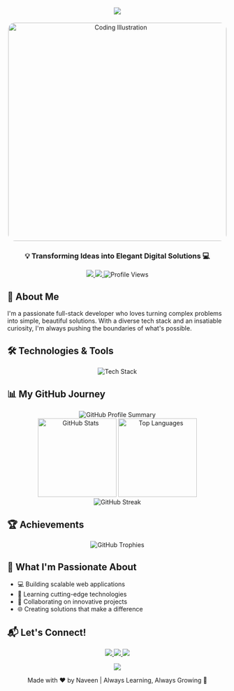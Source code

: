 <h1 align="center">
  <img src="https://readme-typing-svg.demolab.com?font=Fira+Code&pause=1000&color=00F7F7&center=true&width=435&lines=Hey+there!+👋+I'm+Naveen;Full+Stack+Developer+from+India;Tech+Enthusiast+%7C+Code+Ninja+🚀" />
</h1>

<div align="center">
  <img src="https://i.pinimg.com/originals/54/e3/7d/54e37d8074ebcde1d96c77d7b2a7f310.gif" width="500" alt="Coding Illustration" style="border-radius: 15px;"/>
</div>

<h3 align="center">💡 Transforming Ideas into Elegant Digital Solutions 💻</h3>

<p align="center">
  <a href="https://twitter.com/naveenkarnan5" target="_blank">
    <img src="https://img.shields.io/badge/-%40naveenkarnan5-1DA1F2?style=for-the-badge&logo=twitter&logoColor=white" />
  </a>
  <a href="mailto:naveenkarnan5@gmail.com">
    <img src="https://img.shields.io/badge/Gmail-D14836?style=for-the-badge&logo=gmail&logoColor=white" />
  </a>
  <img src="https://komarev.com/ghpvc/?username=naveenak27&color=blueviolet&style=for-the-badge" alt="Profile Views"/>
</p>

## 🌟 About Me

I'm a passionate full-stack developer who loves turning complex problems into simple, beautiful solutions. With a diverse tech stack and an insatiable curiosity, I'm always pushing the boundaries of what's possible.

## 🛠️ Technologies & Tools

<p align="center">
  <img src="https://skillicons.dev/icons?i=react,nodejs,express,javascript,typescript,python,html,css,mongodb,mysql,nextjs,redux,aws,firebase,git,postman" alt="Tech Stack" />
</p>

## 📊 My GitHub Journey

<div align="center">
  <img src="http://github-profile-summary-cards.vercel.app/api/cards/profile-details?username=naveenak27&theme=tokyonight" alt="GitHub Profile Summary"/>
</div>

<div align="center">
  <img src="https://github-readme-stats.vercel.app/api?username=naveenak27&show_icons=true&theme=tokyonight&hide_border=true" alt="GitHub Stats" height="180em"/>
  <img src="https://github-readme-stats.vercel.app/api/top-langs/?username=naveenak27&layout=compact&theme=tokyonight&hide_border=true" alt="Top Languages" height="180em"/>
</div>

<div align="center">
  <img src="https://github-readme-streak-stats.herokuapp.com/?user=naveenak27&theme=tokyonight&hide_border=true" alt="GitHub Streak"/>
</div>

## 🏆 Achievements

<p align="center">
  <img src="https://github-profile-trophy.vercel.app/?username=naveenak27&theme=tokyonight&no-frame=true&row=1&column=7" alt="GitHub Trophies"/>
</p>

## 🚀 What I'm Passionate About

- 💻 Building scalable web applications
- 🧠 Learning cutting-edge technologies
- 🤝 Collaborating on innovative projects
- 🌐 Creating solutions that make a difference

## 📬 Let's Connect!

<p align="center">
  <a href="https://www.linkedin.com/in/naveen-karnan-4987811a5/" target="_blank">
    <img src="https://img.shields.io/badge/LinkedIn-0077B5?style=for-the-badge&logo=linkedin&logoColor=white" />
  </a>
  <a href="https://twitter.com/naveenkarnan5" target="_blank">
    <img src="https://img.shields.io/badge/Twitter-1DA1F2?style=for-the-badge&logo=twitter&logoColor=white"/>
  </a>
  <a href="https://stackoverflow.com/users/naveen_ak" target="_blank">
    <img src="https://img.shields.io/badge/Stack_Overflow-FE7A16?style=for-the-badge&logo=stack-overflow&logoColor=white"/>
  </a>
</p>

<p align="center">
  <img src="https://capsule-render.vercel.app/api?type=waving&color=gradient&height=80&section=footer"/>
</p>

<p align="center">
  Made with ❤️ by Naveen | Always Learning, Always Growing 🌱
</p>
